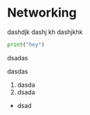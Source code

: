 # Networking

dashdjk dashj kh dashjkhk

```python
print("hey")
```

dsadas

dasdas

1. dasda
2. dsada

- dsad
